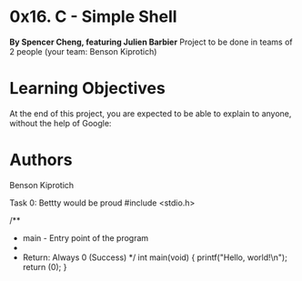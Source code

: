 # 0x16. C - Simple Shell
 **By Spencer Cheng, featuring Julien Barbier**
 Project to be done in teams of 2 people (your team: Benson Kiprotich)

# Learning Objectives
At the end of this project, you are expected to be able to explain to anyone, without the help of Google:

# Authors
Benson Kiprotich

Task 0: Bettty would be proud
#include <stdio.h>

/**
 * main - Entry point of the program
 *
 * Return: Always 0 (Success)
 */
int main(void)
{
    printf("Hello, world!\n");
    return (0);
}

